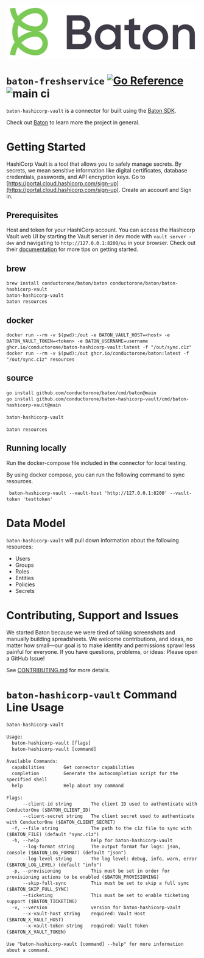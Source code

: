 ![Baton Logo](./docs/images/baton-logo.png)

# `baton-freshservice` [![Go Reference](https://pkg.go.dev/badge/github.com/conductorone/baton-freshservice.svg)](https://pkg.go.dev/github.com/conductorone/baton-freshservice) ![main ci](https://github.com/conductorone/baton-freshservice/actions/workflows/main.yaml/badge.svg)

`baton-hashicorp-vault` is a connector for built using the [Baton SDK](https://github.com/conductorone/baton-sdk).

Check out [Baton](https://github.com/conductorone/baton) to learn more the project in general.

# Getting Started

HashiCorp Vault is a tool that allows you to safely manage secrets. By secrets, we mean sensitive information like digital certificates, database credentials, passwords, and API encryption keys. Go to [https://portal.cloud.hashicorp.com/sign-up](https://portal.cloud.hashicorp.com/sign-up). Create an account and Sign in. 

## Prerequisites

Host and token for your HashiCorp account. You can access the Hashicorp Vault web UI by starting the Vault server in dev mode with `vault server -dev` and navigating to `http://127.0.0.1:8200/ui` in your browser. 
Check out their [documentation](https://developer.hashicorp.com/vault/install) for more tips on getting started.

## brew

```
brew install conductorone/baton/baton conductorone/baton/baton-hashicorp-vault
baton-hashicorp-vault
baton resources
```

## docker

```
docker run --rm -v $(pwd):/out -e BATON_VAULT_HOST=<host> -e BATON_VAULT_TOKEN=<token> -e BATON_USERNAME=username ghcr.io/conductorone/baton-hashicorp-vault:latest -f "/out/sync.c1z"
docker run --rm -v $(pwd):/out ghcr.io/conductorone/baton:latest -f "/out/sync.c1z" resources
```

## source

```
go install github.com/conductorone/baton/cmd/baton@main
go install github.com/conductorone/baton-hashicorp-vault/cmd/baton-hashicorp-vault@main

baton-hashicorp-vault

baton resources
```
## Running locally

Run the docker-compose file included in the connector for local testing.

By using docker compose, you can run the following command to sync resources.
```
 baton-hashicorp-vault --vault-host 'http://127.0.0.1:8200' --vault-token 'testtoken'
```

# Data Model

`baton-hashicorp-vault` will pull down information about the following resources:
- Users
- Groups
- Roles
- Entities
- Policies
- Secrets

# Contributing, Support and Issues

We started Baton because we were tired of taking screenshots and manually
building spreadsheets. We welcome contributions, and ideas, no matter how
small&mdash;our goal is to make identity and permissions sprawl less painful for
everyone. If you have questions, problems, or ideas: Please open a GitHub Issue!

See [CONTRIBUTING.md](https://github.com/ConductorOne/baton/blob/main/CONTRIBUTING.md) for more details.

# `baton-hashicorp-vault` Command Line Usage

```
baton-hashicorp-vault

Usage:
  baton-hashicorp-vault [flags]
  baton-hashicorp-vault [command]

Available Commands:
  capabilities       Get connector capabilities
  completion         Generate the autocompletion script for the specified shell
  help               Help about any command

Flags:
      --client-id string       The client ID used to authenticate with ConductorOne ($BATON_CLIENT_ID)
      --client-secret string   The client secret used to authenticate with ConductorOne ($BATON_CLIENT_SECRET)
  -f, --file string            The path to the c1z file to sync with ($BATON_FILE) (default "sync.c1z")
  -h, --help                   help for baton-hashicorp-vault
      --log-format string      The output format for logs: json, console ($BATON_LOG_FORMAT) (default "json")
      --log-level string       The log level: debug, info, warn, error ($BATON_LOG_LEVEL) (default "info")
  -p, --provisioning           This must be set in order for provisioning actions to be enabled ($BATON_PROVISIONING)
      --skip-full-sync         This must be set to skip a full sync ($BATON_SKIP_FULL_SYNC)
      --ticketing              This must be set to enable ticketing support ($BATON_TICKETING)
  -v, --version                version for baton-hashicorp-vault
      --x-vault-host string    required: Vault Host ($BATON_X_VAULT_HOST)
      --x-vault-token string   required: Vault Token ($BATON_X_VAULT_TOKEN)

Use "baton-hashicorp-vault [command] --help" for more information about a command.
```

